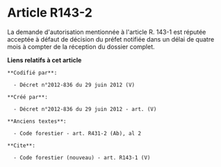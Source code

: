 # Article R143-2

La demande d'autorisation mentionnée à l'article R. 143-1 est réputée acceptée à défaut de décision du préfet notifiée dans
un délai de quatre mois à compter de la réception du dossier complet.

**Liens relatifs à cet article**

	**Codifié par**:

	  - Décret n°2012-836 du 29 juin 2012 (V)

	**Créé par**:

	  - Décret n°2012-836 du 29 juin 2012 - art. (V)

	**Anciens textes**:

	  - Code forestier - art. R431-2 (Ab), al 2

	**Cite**:

	  - Code forestier (nouveau) - art. R143-1 (V)
